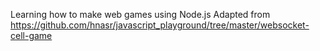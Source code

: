 Learning how to make web games using Node.js
Adapted from https://github.com/hnasr/javascript_playground/tree/master/websocket-cell-game
